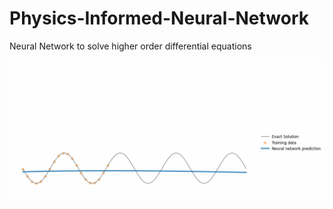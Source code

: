 # Physics-Informed-Neural-Network
Neural Network to solve higher order differential equations

![alt-text](https://github.com/Avazbek2002/Physics-Informed-Neural-Network/blob/main/nn.gif)
